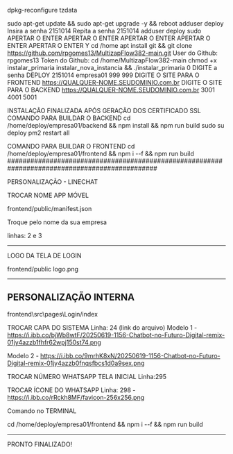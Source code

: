 dpkg-reconfigure tzdata

sudo apt-get update && sudo apt-get upgrade -y && reboot
adduser deploy
Insira a senha 2151014
Repita a senha 2151014
adduser deploy sudo
APERTAR O ENTER
APERTAR O ENTER
APERTAR O ENTER
APERTAR O ENTER
APERTAR O ENTER
Y
cd /home
apt install git && git clone  https://github.com/rpgomes13/MultizapFlow382-main.git
User do Github: rpgomes13
Token do Github: 
cd /home/MultizapFlow382-main
chmod +x instalar_primaria instalar_nova_instancia && ./instalar_primaria
0
DIGITE a senha DEPLOY 2151014
empresa01
999
999
DIGITE O SITE PARA O FRONTEND https://QUALQUER-NOME.SEUDOMINIO.com.br
DIGITE O SITE PARA O BACKEND https://QUALQUER-NOME.SEUDOMINIO.com.br
3001
4001
5001

INSTALAÇÃO FINALIZADA APÓS GERAÇÃO DOS CERTIFICADO SSL
COMANDO PARA BUILDAR O BACKEND
cd /home/deploy/empresa01/backend && npm install && npm run build
sudo su deploy pm2 restart all

COMANDO PARA BUILDAR O FRONTEND
cd /home/deploy/empresa01/frontend && npm i --f && npm run build
###############################################################################################

PERSONALIZAÇÃO - LINECHAT

TROCAR NOME APP MÓVEL

frontend/public/manifest.json

Troque pelo nome da sua empresa

linhas: 2 e 3

------------------------------------------

LOGO DA TELA DE LOGIN 

frontend/public
logo.png

------------------------------------------

PERSONALIZAÇÃO INTERNA
----------------------
frontend\src\pages\Login/index

TROCAR CAPA DO SISTEMA
Linha: 24 (link do arquivo)
Modelo 1 - https://i.ibb.co/bjWb8wtF/20250619-1156-Chatbot-no-Futuro-Digital-remix-01jy4azzb1fhfr62wpj150st74.png

Modelo 2 - https://i.ibb.co/9mrhK8xN/20250619-1156-Chatbot-no-Futuro-Digital-remix-01jy4azzb0fnqsfbcs1d0a9sex.png


TROCAR NÚMERO WHATSAPP TELA INICIAL
Linha:295

TROCAR ÍCONE DO WHATSAPP
Linha: 298 - https://i.ibb.co/rRckh8MF/favicon-256x256.png



Comando no TERMINAL

cd /home/deploy/empresa01/frontend && npm i --f && npm run build

----------------------------------------
PRONTO FINALIZADO!




